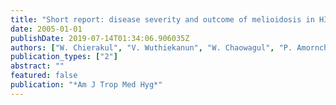 ```yaml
---
title: "Short report: disease severity and outcome of melioidosis in HIV coinfected individuals"
date: 2005-01-01
publishDate: 2019-07-14T01:34:06.906035Z
authors: ["W. Chierakul", "V. Wuthiekanun", "W. Chaowagul", "P. Amornchai", "A. C. Cheng", "N. J. White", "N. P. Day", "S. J. Peacock"]
publication_types: ["2"]
abstract: ""
featured: false
publication: "*Am J Trop Med Hyg*"
---
```



